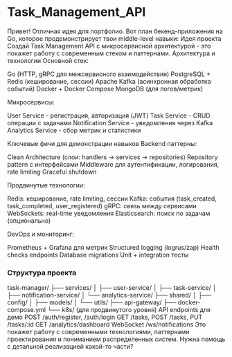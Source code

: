 # Task_Management_API
Привет! Отличная идея для портфолио. Вот план бекенд-приложения на Go, которое продемонстрирует твои middle-level навыки:
Идея проекта
Создай Task Management API с микросервисной архитектурой - это покажет работу с современным стеком и паттернами.
Архитектура и технологии
Основной стек:

Go (HTTP, gRPC для межсервисного взаимодействия)
PostgreSQL + Redis (кеширование, сессии)
Apache Kafka (асинхронная обработка событий)
Docker + Docker Compose
MongoDB (для логов/метрик)

Микросервисы:

User Service - регистрация, авторизация (JWT)
Task Service - CRUD операции с задачами
Notification Service - уведомления через Kafka
Analytics Service - сбор метрик и статистики

Ключевые фичи для демонстрации навыков
Backend паттерны:

Clean Architecture (слои: handlers → services → repositories)
Repository pattern с интерфейсами
Middleware для аутентификации, логирования, rate limiting
Graceful shutdown

Продвинутые технологии:

Redis: кеширование, rate limiting, сессии
Kafka: события (task_created, task_completed, user_registered)
gRPC: связь между сервисами
WebSockets: real-time уведомления
Elasticsearch: поиск по задачам (опционально)

DevOps и мониторинг:

Prometheus + Grafana для метрик
Structured logging (logrus/zap)
Health checks endpoints
Database migrations
Unit + integration тесты

### Структура проекта
task-manager/
├── services/
│   ├── user-service/
│   ├── task-service/
│   ├── notification-service/
│   └── analytics-service/
├── shared/
│   ├── config/
│   ├── models/
│   └── utils/
├── api-gateway/
├── docker-compose.yml
└── k8s/ (для продвинутого уровня)
API endpoints для демо
POST /auth/register, /auth/login
GET /tasks, POST /tasks, PUT /tasks/:id
GET /analytics/dashboard
WebSocket /ws/notifications
Это покажет работу с современными технологиями, паттернами проектирования и пониманием распределенных систем. Нужна помощь с детальной реализацией какой-то части?
